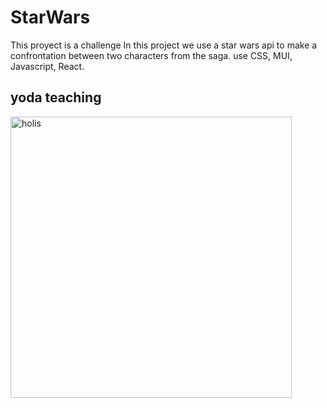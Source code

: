 # StarWars
This proyect is a challenge
In this project we use a star wars api to make a confrontation between two characters from the saga. use CSS, MUI, Javascript, React.
<h2>yoda teaching</h2>
<img width="450" src="https://64.media.tumblr.com/0e3aa4fef3f0728d46c2662a41c5172a/2097c70348c33027-ef/s540x810/6e0c46e7c1c27bccaba650b9d7420eb5478a3fae.gifv" alt="holis"> 
